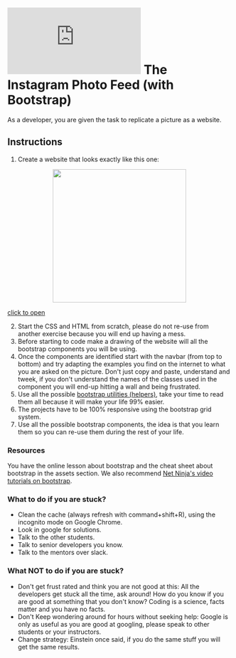 # ![alt text](https://assets.breatheco.de/apis/img/images.php?blob&random&cat=icon&tags=breathecode,32) The Instagram Photo Feed (with Bootstrap)

As a developer, you are given the task to replicate a picture as a website.

## Instructions

1. Create a website that looks exactly like this one:

<p align="center">
<img height="300" src="https://github.com/breatheco-de/exercise-instagram-feed-bootstrap/blob/master/preview.gif?raw=true" />

[click to open](https://github.com/breatheco-de/exercise-instagram-feed-bootstrap/blob/master/preview.gif?raw=true)
</p>

2. Start the CSS and HTML from scratch, please do not re-use from another exercise because you will end up having a mess.
3. Before starting to code make a drawing of the website will all the bootstrap components you will be using.
4. Once the components are identified start with the navbar (from top to bottom) and try adapting the examples you find on the internet to what you are asked on the picture. Don't just copy and paste, understand and tweek, if you don't understand the names of the classes used in the component you will end-up hitting a wall and being frustrated.
5. Use all the possible [bootstrap utilities (helpers)](https://getbootstrap.com/docs/4.1/utilities), take your time to read them all because it will make your life 99% easier.
6. The projects have to be 100% responsive using the bootstrap grid system.
7. Use all the possible bootstrap components, the idea is that you learn them so you can re-use them during the rest of your life.

### Resources

You have the online lesson about bootstrap and the cheat sheet about bootstrap in the assets section. We also recommend [Net Ninja's video tutorials on bootstrap](https://www.youtube.com/watch?v=QAgrHLtG1Yk).

### What to do if you are stuck?

- Clean the cache (always refresh with command+shift+R), using the incognito mode on Google Chrome. 
- Look in google for solutions. 
- Talk to the other students. 
- Talk to senior developers you know. 
- Talk to the mentors over slack.

### What **NOT** to do if you are stuck?

- Don't get frust rated and think you are not good at this: All the developers get stuck all the time, ask around! How do you know if you are good at something that you don't know? 
Coding is a science, facts matter and you have no facts. 
- Don't Keep wondering around for hours without seeking help: Google is only as useful as you are good at googling, please speak to other students or your instructors. 
- Change strategy: Einstein once said, if you do the same stuff you will get the same results.
